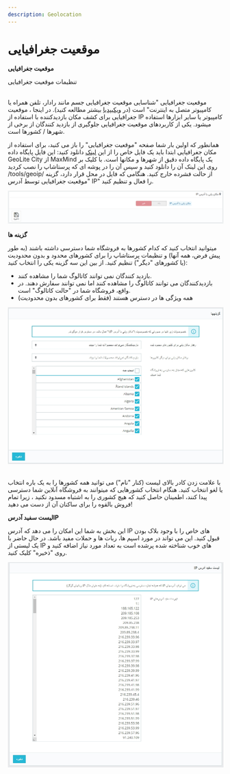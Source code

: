 ```yaml
---
description: Geolocation
---
```


# موقعیت جغرافیایی

**موقعیت جغرافیایی**

تنظیمات موقعیت جغرافیایی

\
موقعیت جغرافیایی "شناسایی موقعیت جغرافیایی جسم مانند رادار، تلفن همراه یا کامپیوتر متصل به اینترنت" است (در [ویکیپدیا](http://en.wikipedia.org/wiki/Geolocation) بیشتر مطالعه کنید). در اینجا ، موقعیت جغرافیایی برای کشف مکان بازدیدکننده با استفاده از IP کامپیوتر یا سایر ابزارها استفاده میشود. یکی از کاربردهای موقعیت جغرافیایی جلوگیری از بازدید کنندگان از برخی از شهرها / کشورها است.

همانطور که اولین بار شما صفحه "موقعیت جغرافیایی" را باز می کنید، برای استفاده از مکان جغرافیایی ابتدا باید یک فایل خاص را از این [لینک](http://geolite.maxmind.com/download/geoip/database/GeoLiteCity.dat.gz) دانلود کنید: این فایل پایگاه داده GeoLite City از MaxMind یک پایگاه داده دقیق از شهرها و مکانها است. با کلیک بر روی این لینک آن را دانلود کنید و سپس آن را در پوشه ای که پرستاشاپ را نصب کردید /tools/geoip/ از حالت فشرده خارج کنید. هنگامی که فایل در محل قرار دارد، گزینه "موقعیت جغرافیایی توسط آدرس IP" را فعال و تنظیم کنید.

![](<../../../.gitbook/assets/0 (46).png>)

**گزینه ها**

میتوانید انتخاب کنید که کدام کشورها به فروشگاه شما دسترسی داشته باشند (به طور پیش فرض، همه آنها) و تنظیمات پرستاشاپ را برای کشورهای محدود و بدون محدودیت (یا کشورهای "دیگر") تنظیم کنید. از بین این سه گزینه یکی را انتخاب کنید:

* بازدید کنندگان نمی توانند کاتالوگ شما را مشاهده کنند.
* بازدیدکنندگان می توانند کاتالوگ را مشاهده کنند اما نمی توانند سفارش دهند. در واقع، فروشگاه شما در "حالت کاتالوگ" است.
* همه ویژگی ها در دسترس هستند (فقط برای کشورهای بدون محدودیت)

![](<../../../.gitbook/assets/1 (33).png>)

\
با علامت زدن کادر بالای لیست (کنار "نام") می توانید همه کشورها را به یک باره انتخاب یا لغو انتخاب کنید. هنگام انتخاب کشورهایی که میتوانند به فروشگاه آنلاین شما دسترسی پیدا کنند، اطمینان حاصل کنید که هیچ کشوری را به اشتباه مسدود نکنید ، زیرا تمام فروش بالقوه را برای ساکنان آن از دست می دهید!

**لیست سفید آدرسIP**

این بخش به شما این امکان را می دهد که آدرس IP های خاص را با وجود بلاک بودن قبول کنید. این می تواند در مورد اسپم ها، ربات ها و حملات مفید باشد. در حال حاضر با یک لیستی از IP های خوب شناخته شده پرشده است به تعداد مورد نیاز اضافه کنید و روی "ذخیره" کلیک کنید.

![](<../../../.gitbook/assets/2 (21).png>)
